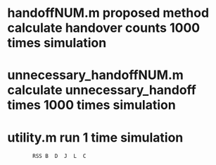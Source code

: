 # handoffNUM.m  proposed method calculate handover counts    1000 times  simulation
# unnecessary_handoffNUM.m  calculate unnecessary_handoff times   1000 times simulation
# utility.m run  1 time simulation 
			RSS B  D  J  L	C


